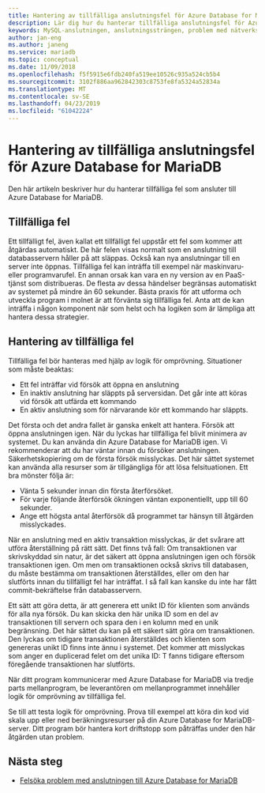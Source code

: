 ```yaml
---
title: Hantering av tillfälliga anslutningsfel för Azure Database for MariaDB | Microsoft Docs
description: Lär dig hur du hanterar tillfälliga anslutningsfel för Azure Database for MariaDB.
keywords: MySQL-anslutningen, anslutningssträngen, problem med nätverksanslutningen, tillfälligt fel, anslutningsfel
author: jan-eng
ms.author: janeng
ms.service: mariadb
ms.topic: conceptual
ms.date: 11/09/2018
ms.openlocfilehash: f5f5915e6fdb240fa519ee10526c935a524cb5b4
ms.sourcegitcommit: 3102f886aa962842303c8753fe8fa5324a52834a
ms.translationtype: MT
ms.contentlocale: sv-SE
ms.lasthandoff: 04/23/2019
ms.locfileid: "61042224"
---
```

# <a name="handling-of-transient-connectivity-errors-for-azure-database-for-mariadb"></a>Hantering av tillfälliga anslutningsfel för Azure Database for MariaDB

Den här artikeln beskriver hur du hanterar tillfälliga fel som ansluter till Azure Database for MariaDB.

## <a name="transient-errors"></a>Tillfälliga fel

Ett tillfälligt fel, även kallat ett tillfälligt fel uppstår ett fel som kommer att åtgärdas automatiskt. De här felen visas normalt som en anslutning till databasservern håller på att släppas. Också kan nya anslutningar till en server inte öppnas. Tillfälliga fel kan inträffa till exempel när maskinvaru- eller programvarufel. En annan orsak kan vara en ny version av en PaaS-tjänst som distribueras. De flesta av dessa händelser begränsas automatiskt av systemet på mindre än 60 sekunder. Bästa praxis för att utforma och utveckla program i molnet är att förvänta sig tillfälliga fel. Anta att de kan inträffa i någon komponent när som helst och ha logiken som är lämpliga att hantera dessa strategier.

## <a name="handling-transient-errors"></a>Hantering av tillfälliga fel

Tillfälliga fel bör hanteras med hjälp av logik för omprövning. Situationer som måste beaktas:

* Ett fel inträffar vid försök att öppna en anslutning
* En inaktiv anslutning har släppts på serversidan. Det går inte att köras vid försök att utfärda ett kommando
* En aktiv anslutning som för närvarande kör ett kommando har släppts.

Det första och det andra fallet är ganska enkelt att hantera. Försök att öppna anslutningen igen. När du lyckas har tillfälliga fel blivit minimera av systemet. Du kan använda din Azure Database for MariaDB igen. Vi rekommenderar att du har väntar innan du försöker anslutningen. Säkerhetskopiering om de första försök misslyckas. Det här sättet systemet kan använda alla resurser som är tillgängliga för att lösa felsituationen. Ett bra mönster följa är:

* Vänta 5 sekunder innan din första återförsöket.
* För varje följande återförsök ökningen väntan exponentiellt, upp till 60 sekunder.
* Ange ett högsta antal återförsök då programmet tar hänsyn till åtgärden misslyckades.

När en anslutning med en aktiv transaktion misslyckas, är det svårare att utföra återställning på rätt sätt. Det finns två fall: Om transaktionen var skrivskyddad sin natur, är det säkert att öppna anslutningen igen och försök transaktionen igen. Om men om transaktionen också skrivs till databasen, du måste bestämma om transaktionen återställdes, eller om den har slutförts innan du tillfälligt fel har inträffat. I så fall kan kanske du inte har fått commit-bekräftelse från databasservern.

Ett sätt att göra detta, är att generera ett unikt ID för klienten som används för alla nya försök. Du kan skicka den här unika ID som en del av transaktionen till servern och spara den i en kolumn med en unik begränsning. Det här sättet du kan på ett säkert sätt göra om transaktionen. Den lyckas om tidigare transaktionen återställdes och klienten som genereras unikt ID finns inte ännu i systemet. Det kommer att misslyckas som anger en duplicerad felet om det unika ID: T fanns tidigare eftersom föregående transaktionen har slutförts.

När ditt program kommunicerar med Azure Database for MariaDB via tredje parts mellanprogram, be leverantören om mellanprogrammet innehåller logik för omprövning av tillfälliga fel.

Se till att testa logik för omprövning. Prova till exempel att köra din kod vid skala upp eller ned beräkningsresurser på din Azure Database for MariaDB-server. Ditt program bör hantera kort driftstopp som påträffas under den här åtgärden utan problem.

## <a name="next-steps"></a>Nästa steg

* [Felsöka problem med anslutningen till Azure Database for MariaDB](howto-troubleshoot-common-connection-issues.md)
